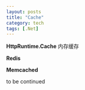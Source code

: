 ```yaml
---
layout: posts
title: "Cache"
category: tech
tags: [.Net]
---
```


**HttpRuntime.Cache** 内存缓存

**Redis**

**Memcached**

<!--break-->

to be continued
